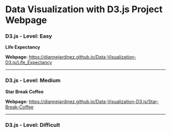 # Data Visualization with D3.js Project Webpage


### D3.js - Level: Easy
**Life Expectancy**

**Webpage:** 
https://diannejardinez.github.io/Data-Visualization-D3.js/Life_Expectancy

---

### D3.js - Level: Medium
**Star Break Coffee**

**Webpage:** 
https://diannejardinez.github.io/Data-Visualization-D3.js/Star-Break-Coffee

---

### D3.js - Level: Difficult

